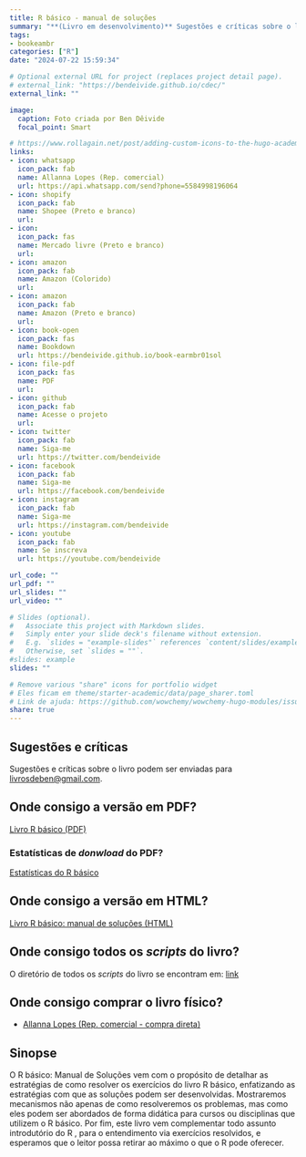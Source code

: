 ```yaml
---
title: R básico - manual de soluções
summary: "**(Livro em desenvolvimento)** Sugestões e críticas sobre o livro podem ser enviadas para livrosdeben@gmail.com"
tags:
- bookeambr
categories: ["R"]
date: "2024-07-22 15:59:34"

# Optional external URL for project (replaces project detail page).
# external_link: "https://bendeivide.github.io/cdec/"
external_link: ""

image:
  caption: Foto criada por Ben Dêivide
  focal_point: Smart

# https://www.rollagain.net/post/adding-custom-icons-to-the-hugo-academic-theme/
links:
- icon: whatsapp
  icon_pack: fab
  name: Allanna Lopes (Rep. comercial)
  url: https://api.whatsapp.com/send?phone=5584998196064
- icon: shopify
  icon_pack: fab
  name: Shopee (Preto e branco)
  url:
- icon: 
  icon_pack: fas
  name: Mercado livre (Preto e branco)
  url: 
- icon: amazon
  icon_pack: fab
  name: Amazon (Colorido)
  url: 
- icon: amazon 
  icon_pack: fab
  name: Amazon (Preto e branco)
  url: 
- icon: book-open
  icon_pack: fas
  name: Bookdown
  url: https://bendeivide.github.io/book-earmbr01sol
- icon: file-pdf
  icon_pack: fas
  name: PDF
  url: 
- icon: github
  icon_pack: fab
  name: Acesse o projeto
  url: 
- icon: twitter
  icon_pack: fab
  name: Siga-me
  url: https://twitter.com/bendeivide
- icon: facebook
  icon_pack: fab
  name: Siga-me
  url: https://facebook.com/bendeivide
- icon: instagram
  icon_pack: fab
  name: Siga-me
  url: https://instagram.com/bendeivide
- icon: youtube
  icon_pack: fab
  name: Se inscreva
  url: https://youtube.com/bendeivide

url_code: ""
url_pdf: ""
url_slides: ""
url_video: ""

# Slides (optional).
#   Associate this project with Markdown slides.
#   Simply enter your slide deck's filename without extension.
#   E.g. `slides = "example-slides"` references `content/slides/example-slides.md`.
#   Otherwise, set `slides = ""`.
#slides: example
slides: ""

# Remove various "share" icons for portfolio widget
# Eles ficam em theme/starter-academic/data/page_sharer.toml
# Link de ajuda: https://github.com/wowchemy/wowchemy-hugo-modules/issues/1611
share: true
---
```


## Sugestões e críticas

Sugestões e críticas sobre o livro podem ser enviadas para [livrosdeben@gmail.com](mailto:livrosdeben@gmail.com).

## Onde consigo a versão em PDF?

[Livro R básico (PDF)]()

### Estatísticas de *donwload* do PDF?

[Estatísticas do R básico]()

## Onde consigo a versão em HTML?

[Livro R básico: manual de soluções (HTML)]()

## Onde consigo todos os *scripts* do livro?

O diretório de todos os *scripts* do livro se encontram em: [link]()

## Onde consigo comprar o livro físico?

- <i class="fab fa-whatsapp"></i> [Allanna Lopes (Rep. comercial - compra direta)](https://api.whatsapp.com/send?phone=558499819606)


## Sinopse

O R básico: Manual de Soluções vem com o propósito de detalhar
as estratégias de como resolver os exercícios do livro R básico,
enfatizando as estratégias com que as soluções podem ser desenvolvidas.
Mostraremos mecanismos não apenas de como resolveremos
os problemas, mas como eles podem ser abordados de forma didática
para cursos ou disciplinas que utilizem o R básico.
Por fim, este livro vem complementar todo assunto introdutório
do R , para o entendimento via exercícios resolvidos, e esperamos que
o leitor possa retirar ao máximo o que o R pode oferecer.
